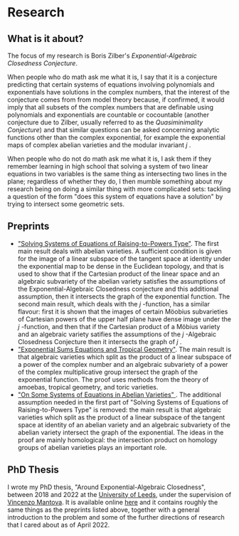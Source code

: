 <DOCTYPE md>
<html>
	
   
   	
<body>
<h1>Research</h1>
<h2>What is it about?</h2>
<p> The focus of my research is Boris Zilber's <i> Exponential-Algebraic Closedness Conjecture</i>. </p>
<p> When people who do math ask me what it is, I say that it is a conjecture predicting that certain systems of equations involving polynomials and exponentials have solutions in the complex numbers, that the interest of the conjecture comes from from model theory because, if confirmed, it would imply that all subsets of the complex numbers that are definable using polynomials and exponentials are countable or cocountable (another conjecture due to Zilber, usually referred to as the <i>Quasiminimality Conjecture</i>) and that similar questions can be asked concerning analytic functions other than the complex exponential, for example the exponential maps of complex abelian varieties and the modular invariant <i> j </i>. </p>
<p> When people who do not do math ask me what it is, I ask them if they remember learning in high school that solving a system of two linear equations in two variables is the same thing as intersecting two lines in the plane; regardless of whether they do, I then mumble something about my research being on doing a similar thing with more complicated sets: tackling a question of the form "does this system of equations have a solution" by trying to intersect some geometric sets. </p>

<h2> Preprints </h2>
	<ul>
         <li> <a href="https://arxiv.org/abs/2103.15675">"Solving Systems of Equations of Raising-to-Powers Type"</a>. The first main result deals with abelian varieties. A sufficient condition is given for the image of a linear subspace of the tangent space at identity under the exponential map to be dense in the Euclidean topology, and that is used to show that if the Cartesian product of the linear space and an algebraic subvariety of the abelian variety satisfies the assumptions of the Exponential-Algebraic Closedness conjecture and this additional assumption, then it intersects the graph of the exponential function. The second main result, which deals with the <i> j </i>-function, has a similar flavour: first it is shown that the images of certain M&ouml;obius subvarieties of Cartesian powers of the upper half plane have dense image under the <i> j </i>-function, and then that if the Cartesian product of a M&ouml;bius variety and an algebraic variety satifies the assumptions of the <i> j </i>-Algebraic Closedness Conjecture then it intersects the graph of  <i> j </i>.</li>
         <li> <a href="https://arxiv.org/abs/2203.13767">"Exponential Sums Equations and Tropical Geometry"</a>. The main result is that algebraic varieties which split as the product of a linear subspace of a power of the complex number and an algebraic subvariety of a power of the complex multiplicative group intersect the graph of the exponential function. The proof uses methods from the theory of amoebas, tropical geometry, and toric varieties. </li>
         <li> <a href="https://arxiv.org/abs/2206.14074">"On Some Systems of Equations in Abelian Varieties" </a>. The additional assumption needed in the first part of "Solving Systems of Equations of Raising-to-Powers Type" is removed: the main result is that algebraic varieties which split as the product of a linear subspace of the tangent space at identity of an abelian variety and an algebraic subvariety of the abelian variety intersect the graph of the exponential. The ideas in the proof are mainly homological: the intersection product on homology groups of abelian varieties plays an important role. </li>
        </ul>
</body>

<h2> PhD Thesis </h2>

<p>I wrote my PhD thesis, "Around Exponential-Algebraic Closedness", between 2018 and 2022 at the <a href="https://www.leeds.ac.uk/"> University of Leeds</a>, under the supervision of <a href="https://eps.leeds.ac.uk/maths/staff/4058/dr-vincenzo-l-mantova">Vincenzo Mantova</a>. It is available online <a href="https://etheses.whiterose.ac.uk/31077/"> here</a> and it contains roughly the same things as the preprints listed above, together with a general introduction to the problem and some of the further directions of research that I cared about as of April 2022.</p>
</html>
